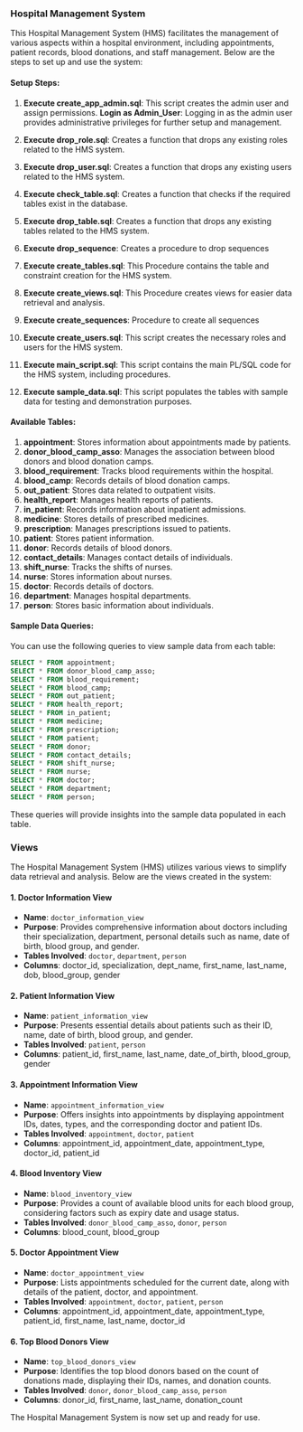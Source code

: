 ### Hospital Management System

This Hospital Management System (HMS) facilitates the management of various aspects within a hospital environment, including appointments, patient records, blood donations, and staff management. Below are the steps to set up and use the system:

#### Setup Steps:

1. **Execute create_app_admin.sql**: This script creates the admin user and assign permissions.
**Login as Admin_User**: Logging in as the admin user provides administrative privileges for further setup and management.
   
2. **Execute drop_role.sql**: Creates a function that drops any existing roles related to the HMS system.

3. **Execute drop_user.sql**: Creates a function that drops any existing users related to the HMS system.

4. **Execute check_table.sql**: Creates a function that checks if the required tables exist in the database.

5. **Execute drop_table.sql**: Creates a function that drops any existing tables related to the HMS system.

6. **Execute drop_sequence**: Creates a procedure to drop sequences

7. **Execute create_tables.sql**: This Procedure contains the table and constraint creation for the HMS system.

8. **Execute create_views.sql**: This Procedure creates views for easier data retrieval and analysis.

9.  **Execute create_sequences**: Procedure to create all sequences

10. **Execute create_users.sql**: This script creates the necessary roles and users for the HMS system.

11. **Execute main_script.sql**: This script contains the main PL/SQL code for the HMS system, including procedures.

12. **Execute sample_data.sql**: This script populates the tables with sample data for testing and demonstration purposes.

#### Available Tables:

1. **appointment**: Stores information about appointments made by patients.
2. **donor_blood_camp_asso**: Manages the association between blood donors and blood donation camps.
3. **blood_requirement**: Tracks blood requirements within the hospital.
4. **blood_camp**: Records details of blood donation camps.
5. **out_patient**: Stores data related to outpatient visits.
6. **health_report**: Manages health reports of patients.
7. **in_patient**: Records information about inpatient admissions.
8. **medicine**: Stores details of prescribed medicines.
9. **prescription**: Manages prescriptions issued to patients.
10. **patient**: Stores patient information.
11. **donor**: Records details of blood donors.
12. **contact_details**: Manages contact details of individuals.
13. **shift_nurse**: Tracks the shifts of nurses.
14. **nurse**: Stores information about nurses.
15. **doctor**: Records details of doctors.
16. **department**: Manages hospital departments.
17. **person**: Stores basic information about individuals.

#### Sample Data Queries:

You can use the following queries to view sample data from each table:

```sql
SELECT * FROM appointment;
SELECT * FROM donor_blood_camp_asso;
SELECT * FROM blood_requirement;
SELECT * FROM blood_camp;
SELECT * FROM out_patient;
SELECT * FROM health_report;
SELECT * FROM in_patient;
SELECT * FROM medicine;
SELECT * FROM prescription;
SELECT * FROM patient;
SELECT * FROM donor;
SELECT * FROM contact_details;
SELECT * FROM shift_nurse;
SELECT * FROM nurse;
SELECT * FROM doctor;
SELECT * FROM department;
SELECT * FROM person;
```

These queries will provide insights into the sample data populated in each table.

### Views

The Hospital Management System (HMS) utilizes various views to simplify data retrieval and analysis. Below are the views created in the system:

#### 1. Doctor Information View
- **Name**: `doctor_information_view`
- **Purpose**: Provides comprehensive information about doctors including their specialization, department, personal details such as name, date of birth, blood group, and gender.
- **Tables Involved**: `doctor`, `department`, `person`
- **Columns**: doctor_id, specialization, dept_name, first_name, last_name, dob, blood_group, gender

#### 2. Patient Information View
- **Name**: `patient_information_view`
- **Purpose**: Presents essential details about patients such as their ID, name, date of birth, blood group, and gender.
- **Tables Involved**: `patient`, `person`
- **Columns**: patient_id, first_name, last_name, date_of_birth, blood_group, gender

#### 3. Appointment Information View
- **Name**: `appointment_information_view`
- **Purpose**: Offers insights into appointments by displaying appointment IDs, dates, types, and the corresponding doctor and patient IDs.
- **Tables Involved**: `appointment`, `doctor`, `patient`
- **Columns**: appointment_id, appointment_date, appointment_type, doctor_id, patient_id

#### 4. Blood Inventory View
- **Name**: `blood_inventory_view`
- **Purpose**: Provides a count of available blood units for each blood group, considering factors such as expiry date and usage status.
- **Tables Involved**: `donor_blood_camp_asso`, `donor`, `person`
- **Columns**: blood_count, blood_group

#### 5. Doctor Appointment View
- **Name**: `doctor_appointment_view`
- **Purpose**: Lists appointments scheduled for the current date, along with details of the patient, doctor, and appointment.
- **Tables Involved**: `appointment`, `doctor`, `patient`, `person`
- **Columns**: appointment_id, appointment_date, appointment_type, patient_id, first_name, last_name, doctor_id

#### 6. Top Blood Donors View
- **Name**: `top_blood_donors_view`
- **Purpose**: Identifies the top blood donors based on the count of donations made, displaying their IDs, names, and donation counts.
- **Tables Involved**: `donor`, `donor_blood_camp_asso`, `person`
- **Columns**: donor_id, first_name, last_name, donation_count

The Hospital Management System is now set up and ready for use.
